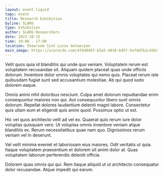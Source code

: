 ```yaml
---
layout: event.liquid
tags: event
title: Research Exhibition
byline: SLARG
type: Exhibition
author: SLARG Researchers
date: 2022-10-15
time: 10:00 - 17:00
location: Showroom Sint Lucas Antwerpen
main_image: https://ucarecdn.com/4f4d0497-b3a5-4838-bd57-5efdd7b1c450/
---
```

Velit quos quia id blanditiis qui unde quo veniam. Voluptatem rerum est voluptatem recusandae sit. Aliquam quidem placeat quas unde officiis dolorum. Inventore dolor omnis voluptates qui nemo quis. Placeat rerum iste quibusdam fugiat sunt sed accusantium molestiae. Ab qui quod iusto dolorem eaque.

Omnis animi nihil doloribus nesciunt. Culpa amet dolorum repudiandae enim consequuntur maiores non qui. Aut consequuntur libero sunt omnis dolorum. Repellat dolores laudantium deleniti magni labore. Consectetur quis ullam eum et eligendi quis animi quod. Possimus optio ut est.

Hic vel quos architecto velit ad vel ex. Quaerat quis rerum iure dolor voluptas quisquam vero. Ut voluptas omnis inventore veniam atque blanditiis ex. Rerum necessitatibus quae nam quo. Dignissimos rerum veniam vel in deserunt.

Vel velit minima eveniet et laboriosam eius maiores. Odit veritatis ut quia. Itaque voluptatem praesentium et dolorem sit animi dolor at. Quas voluptatem laborum perferendis deleniti officia.

Dolorem quas omnis qui qui. Rem itaque aliquid ut ut architecto consequatur dolor recusandae. Atque impedit qui earum.